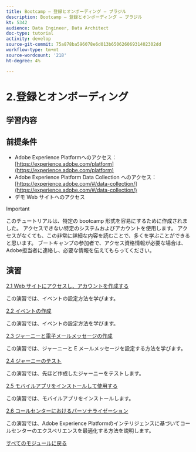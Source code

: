 ```yaml
---
title: Bootcamp — 登録とオンボーディング — ブラジル
description: Bootcamp — 登録とオンボーディング — ブラジル
kt: 5342
audience: Data Engineer, Data Architect
doc-type: tutorial
activity: develop
source-git-commit: 75a878ba596078e6d013b65062606931402302dd
workflow-type: tm+mt
source-wordcount: '218'
ht-degree: 4%

---
```


# 2.登録とオンボーディング

## 学習内容

## 前提条件

- Adobe Experience Platformへのアクセス： [https://experience.adobe.com/platform](https://experience.adobe.com/platform)
- Adobe Experience Platform Data Collection へのアクセス： [https://experience.adobe.com/#/data-collection/](https://experience.adobe.com/#/data-collection/)
- デモ Web サイトへのアクセス

>[!IMPORTANT]
>
>このチュートリアルは、特定の bootcamp 形式を容易にするために作成されました。 アクセスできない特定のシステムおよびアカウントを使用します。 アクセスがなくても、この非常に詳細な内容を読むことで、多くを学ぶことができると思います。 ブートキャンプの参加者で、アクセス資格情報が必要な場合は、Adobe担当者に連絡し、必要な情報を伝えてもらってください。

## 演習

[2.1 Web サイトにアクセスし、アカウントを作成する](./ex1.md)

この演習では、イベントの設定方法を学びます。

[2.2 イベントの作成](./ex2.md)

この演習では、イベントの設定方法を学びます。

[2.3 ジャーニーと電子メールメッセージの作成](./ex3.md)

この演習では、ジャーニーと E メールメッセージを設定する方法を学びます。

[2.4 ジャーニーのテスト](./ex4.md)

この演習では、先ほど作成したジャーニーをテストします。

[2.5 モバイルアプリをインストールして使用する](./ex5.md)

この演習では、モバイルアプリをインストールします。

[2.6 コールセンターにおけるパーソナライゼーション](./ex6.md)

この演習では、Adobe Experience Platformのインテリジェンスに基づいてコールセンターのエクスペリエンスを最適化する方法を説明します。

[すべてのモジュールに戻る](../../overview.md)
